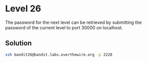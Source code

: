 # Level 26

The password for the next level can be retrieved by submitting the password of the current level to port 30000 on localhost.

## Solution

```bash
ssh bandit26@bandit.labs.overthewire.org -p 2220

```
